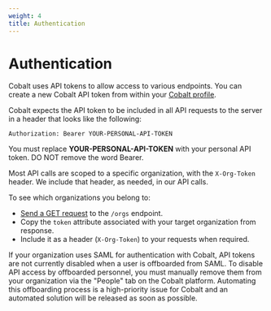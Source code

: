 ```yaml
---
weight: 4
title: Authentication
---
```


# Authentication

Cobalt uses API tokens to allow access to various endpoints. You can create a new Cobalt API token from within your
<a href='https://app.cobalt.io/settings/api-token' rel='nofollow' target='_new'>Cobalt profile</a>.

Cobalt expects the API token to be included in all API requests to the server in a header that looks like the following:

`Authorization: Bearer YOUR-PERSONAL-API-TOKEN`

<aside class="notice">
You must replace <strong>YOUR-PERSONAL-API-TOKEN</strong> with your personal API token. DO NOT remove the word Bearer.
</aside>

Most API calls are scoped to a specific organization, with the `X-Org-Token` header. We include that header, as needed,
in our API calls.

To see which organizations you belong to:

- [Send a GET request](./#get-all-organizations) to the `/orgs` endpoint.
- Copy the `token` attribute associated with your target organization from response.
- Include it as a header (`X-Org-Token`) to your requests when required.

<aside class="warning">
If your organization uses SAML for authentication with Cobalt, API tokens are not currently disabled when a user is
offboarded from SAML. To disable API access by offboarded personnel, you must manually remove them from your
organization via the "People" tab on the Cobalt platform. Automating this offboarding process is a high-priority issue
for Cobalt and an automated solution will be released as soon as possible.
</aside>
